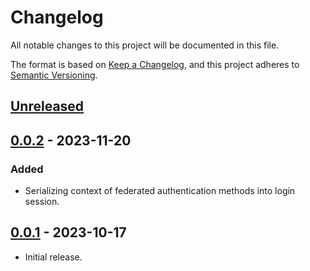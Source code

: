# Changelog
All notable changes to this project will be documented in this file.

The format is based on [Keep a Changelog](https://keepachangelog.com/en/1.0.0/),
and this project adheres to [Semantic Versioning](https://semver.org/spec/v2.0.0.html).

## [Unreleased]

## [0.0.2] - 2023-11-20
### Added
- Serializing context of federated authentication methods into login session.

## [0.0.1] - 2023-10-17

- Initial release.

[Unreleased]: https://github.com/jaredhanson/passport-multilogin/compare/v0.0.2...HEAD
[0.0.2]: https://github.com/jaredhanson/passport-multilogin/compare/v0.0.1...v0.0.2
[0.0.1]: https://github.com/jaredhanson/passport-multilogin/releases/tag/v0.0.1
